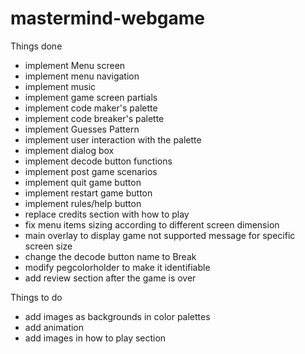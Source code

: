 # mastermind-webgame

Things done
- implement Menu screen
- implement menu navigation
- implement music
- implement game screen partials
- implement code maker's palette
- implement code breaker's palette
- implement Guesses Pattern
- implement user interaction with the palette
- implement dialog box
- implement decode button functions
- implement post game scenarios
- implement quit game button
- implement restart game button
- implement rules/help button
- replace credits section with how to play
- fix menu items sizing according to different screen dimension
- main overlay to display game not supported message for specific screen size
- change the decode button name to Break
- modify pegcolorholder to make it identifiable
- add review section after the game is over



Things to do
- add images as backgrounds in color palettes
- add animation
- add images in how to play section
